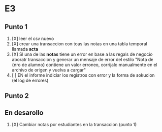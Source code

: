 # E3
## Punto 1
1. [X] leer el csv nuevo
2. [X] crear una transaccion con toas las notas en una
tabla temporal llamada **acta**
3. [X] SI una de las **notas** tiene un error
en base a las regals de negocio aboratr transaccion 
y generar un mensaje de error del estilo
"Nota de {nro de alumno} contiene un valor erroneo, corrijalo manualmente en el archivo de origen y vuelva a
cargar"
4. [ ] EN el informe indiciar los registros con error
y la forma de sokucion (el log de errores)


## Punto 2



## En desarollo
1. [X] Cambiar notas por estudiantes en la transaccion (punto 1)

